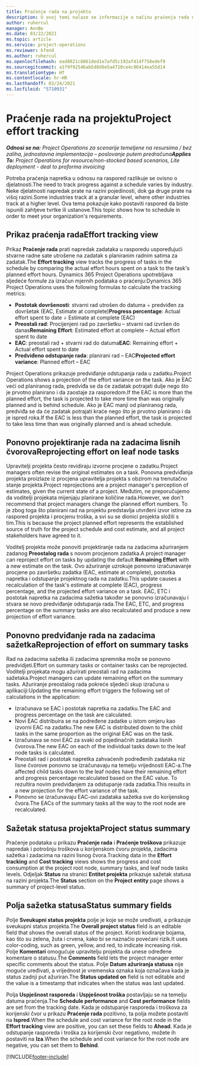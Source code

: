```yaml
---
title: Praćenje rada na projektu
description: U ovoj temi nalaze se informacije o načinu praćenja rada na projektu i napretka posla.
author: ruhercul
manager: AnnBe
ms.date: 03/22/2021
ms.topic: article
ms.service: project-operations
ms.reviewer: kfend
ms.author: ruhercul
ms.openlocfilehash: ead8821c8861ded1e7afd5c192af414f758edef9
ms.sourcegitcommit: a1f9f92546ab5d8d8e5a4710ce4c96414ea55d14
ms.translationtype: HT
ms.contentlocale: hr-HR
ms.lasthandoff: 03/24/2021
ms.locfileid: "5710931"
---
```

# <a name="project-effort-tracking"></a><span data-ttu-id="2a33d-103">Praćenje rada na projektu</span><span class="sxs-lookup"><span data-stu-id="2a33d-103">Project effort tracking</span></span>

<span data-ttu-id="2a33d-104">_**Odnosi se na:** Project Operations za scenarije temeljene na resursima / bez zaliha, jednostavna implementacija – poslovanje putem predračuna_</span><span class="sxs-lookup"><span data-stu-id="2a33d-104">_**Applies To:** Project Operations for resource/non-stocked based scenarios, Lite deployment - deal to proforma invoicing_</span></span>

<span data-ttu-id="2a33d-105">Potreba praćenja napretka u odnosu na raspored razlikuje se ovisno o djelatnosti.</span><span class="sxs-lookup"><span data-stu-id="2a33d-105">The need to track progress against a schedule varies by industry.</span></span> <span data-ttu-id="2a33d-106">Neke djelatnosti napredak prate na razini pojedinosti, dok ga druge prate na višoj razini.</span><span class="sxs-lookup"><span data-stu-id="2a33d-106">Some industries track at a granular level, where other industries track at a higher level.</span></span> <span data-ttu-id="2a33d-107">Ova tema pokazuje kako postaviti raspored da biste ispunili zahtjeve tvrtke ili ustanove.</span><span class="sxs-lookup"><span data-stu-id="2a33d-107">This topic shows how to schedule in order to meet your organization's requirements.</span></span>

## <a name="effort-tracking-view"></a><span data-ttu-id="2a33d-108">Prikaz praćenja rada</span><span class="sxs-lookup"><span data-stu-id="2a33d-108">Effort tracking view</span></span>

<span data-ttu-id="2a33d-109">Prikaz **Praćenje rada** prati napredak zadataka u rasporedu uspoređujući stvarne radne sate utrošene na zadatak s planiranim radnim satima za zadatak.</span><span class="sxs-lookup"><span data-stu-id="2a33d-109">The **Effort tracking** view tracks the progress of tasks in the schedule by comparing the actual effort hours spent on a task to the task's planned effort hours.</span></span> <span data-ttu-id="2a33d-110">Dynamics 365 Project Operations upotrebljava sljedeće formule za izračun mjernih podataka o praćenju:</span><span class="sxs-lookup"><span data-stu-id="2a33d-110">Dynamics 365 Project Operations uses the following formulas to calculate the tracking metrics:</span></span>

- <span data-ttu-id="2a33d-111">**Postotak dovršenosti**: stvarni rad utrošen do datuma ÷ predviđen za dovršetak (EAC, Estimate at complete)</span><span class="sxs-lookup"><span data-stu-id="2a33d-111">**Progress percentage**: Actual effort spent to date ÷ Estimate at complete (EAC)</span></span> 
- <span data-ttu-id="2a33d-112">**Preostali rad**: Procijenjeni rad po završetku – stvarni rad izvršen do danas</span><span class="sxs-lookup"><span data-stu-id="2a33d-112">**Remaining Effort**: Estimated effort at complete – Actual effort spent to date</span></span> 
- <span data-ttu-id="2a33d-113">**EAC**: preostali rad + stvarni rad do datuma</span><span class="sxs-lookup"><span data-stu-id="2a33d-113">**EAC**: Remaining effort + Actual effort spent to date</span></span> 
- <span data-ttu-id="2a33d-114">**Predviđeno odstupanje rada**: planirani rad – EAC</span><span class="sxs-lookup"><span data-stu-id="2a33d-114">**Projected effort variance**: Planned effort – EAC</span></span>

<span data-ttu-id="2a33d-115">Project Operations prikazuje predviđanje odstupanja rada u zadatku.</span><span class="sxs-lookup"><span data-stu-id="2a33d-115">Project Operations shows a projection of the effort variance on the task.</span></span> <span data-ttu-id="2a33d-116">Ako je EAC veći od planiranog rada, predviđa se da će zadatak potrajati dulje nego što je prvotno planirano i da zaostaje za rasporedom.</span><span class="sxs-lookup"><span data-stu-id="2a33d-116">If the EAC is more than the planned effort, the task is projected to take more time than was originally planned and is behind schedule.</span></span> <span data-ttu-id="2a33d-117">Ako je EAC manji od planiranog rada, predviđa se da će zadatak potrajati kraće nego što je prvotno planirano i da je ispred roka.</span><span class="sxs-lookup"><span data-stu-id="2a33d-117">If the EAC is less than the planned effort, the task is projected to take less time than was originally planned and is ahead schedule.</span></span>

## <a name="reprojecting-effort-on-leaf-node-tasks"></a><span data-ttu-id="2a33d-118">Ponovno projektiranje rada na zadacima lisnih čvorova</span><span class="sxs-lookup"><span data-stu-id="2a33d-118">Reprojecting effort on leaf node tasks</span></span>

<span data-ttu-id="2a33d-119">Upravitelji projekta često revidiraju izvorne procjene o zadatku.</span><span class="sxs-lookup"><span data-stu-id="2a33d-119">Project managers often revise the original estimates on a task.</span></span> <span data-ttu-id="2a33d-120">Ponovna predviđanja projekta proizlaze iz procjena upravitelja projekta s obzirom na trenutačno stanje projekta.</span><span class="sxs-lookup"><span data-stu-id="2a33d-120">Project reprojections are a project manager's perception of estimates, given the current state of a project.</span></span> <span data-ttu-id="2a33d-121">Međutim, ne preporučujemo da voditelji projekata mijenjaju planirane količine rada.</span><span class="sxs-lookup"><span data-stu-id="2a33d-121">However, we don't recommend that project managers change the planned effort numbers.</span></span> <span data-ttu-id="2a33d-122">To je zbog toga što planirani rad na projektu predstavlja utvrđeni izvor istine za raspored projekta i procjenu troška, a svi su se dionici projekta složili s tim.</span><span class="sxs-lookup"><span data-stu-id="2a33d-122">This is because the project planned effort represents the established source of truth for the project schedule and cost estimate, and all project stakeholders have agreed to it.</span></span>

<span data-ttu-id="2a33d-123">Voditelj projekta može ponoviti projektiranje rada na zadacima ažuriranjem zadanog **Preostalog rada** s novom procjenom zadatka.</span><span class="sxs-lookup"><span data-stu-id="2a33d-123">A project manager can reproject effort on tasks by updating the default **Remaining Effort** with a new estimate on the task.</span></span> <span data-ttu-id="2a33d-124">Ovo ažuriranje uzrokuje ponovno izračunavanje procjene po završetku zadatka (EAC, estimate at complete), postotka napretka i odstupanje projektnog rada na zadatku.</span><span class="sxs-lookup"><span data-stu-id="2a33d-124">This update causes a recalculation of the task's estimate at complete (EAC), progress percentage, and the projected effort variance on a task.</span></span> <span data-ttu-id="2a33d-125">EAC, ETC i postotak napretka na zadacima sažetka također se ponovno izračunavaju i stvara se novo predviđanje odstupanja rada.</span><span class="sxs-lookup"><span data-stu-id="2a33d-125">The EAC, ETC, and progress percentage on the summary tasks are also recalculated and produce a new projection of effort variance.</span></span>

## <a name="reprojection-of-effort-on-summary-tasks"></a><span data-ttu-id="2a33d-126">Ponovno predviđanje rada na zadacima sažetka</span><span class="sxs-lookup"><span data-stu-id="2a33d-126">Reprojection of effort on summary tasks</span></span>

<span data-ttu-id="2a33d-127">Rad na zadacima sažetka ili zadacima spremnika može se ponovno predvidjeti.</span><span class="sxs-lookup"><span data-stu-id="2a33d-127">Effort on summary tasks or container tasks can be reprojected.</span></span> <span data-ttu-id="2a33d-128">Voditelji projekata mogu ažurirati preostali rad na zadacima sažetaka.</span><span class="sxs-lookup"><span data-stu-id="2a33d-128">Project managers can update remaining effort on the summary tasks.</span></span> <span data-ttu-id="2a33d-129">Ažuriranje preostalog rada pokreće sljedeći skup izračuna u aplikaciji:</span><span class="sxs-lookup"><span data-stu-id="2a33d-129">Updating the remaining effort triggers the following set of calculations in the application:</span></span>

- <span data-ttu-id="2a33d-130">Izračunava se EAC i postotak napretka na zadatku.</span><span class="sxs-lookup"><span data-stu-id="2a33d-130">The EAC and progress percentage on the task are calculated.</span></span>
- <span data-ttu-id="2a33d-131">Novi EAC distribuira se na podređene zadatke u istom omjeru kao izvorni EAC na zadatku.</span><span class="sxs-lookup"><span data-stu-id="2a33d-131">The new EAC is distributed down to the child tasks in the same proportion as the original EAC was on the task.</span></span>
- <span data-ttu-id="2a33d-132">Izračunava se novi EAC za svaki od pojedinačnih zadataka lisnih čvorova.</span><span class="sxs-lookup"><span data-stu-id="2a33d-132">The new EAC on each of the individual tasks down to the leaf node tasks is calculated.</span></span> 
- <span data-ttu-id="2a33d-133">Preostali rad i postotak napretka zahvaćenih podređenih zadataka niz lisne čvorove ponovno se izračunavaju na temelju vrijednosti EAC-a.</span><span class="sxs-lookup"><span data-stu-id="2a33d-133">The affected child tasks down to the leaf nodes have their remaining effort and progress percentage recalculated based on the EAC value.</span></span> <span data-ttu-id="2a33d-134">To rezultira novim predviđanjem za odstupanje rada zadatka.</span><span class="sxs-lookup"><span data-stu-id="2a33d-134">This results in a new projection for the effort variance of the task.</span></span> 
- <span data-ttu-id="2a33d-135">Ponovno se izračunavaju EAC-ovi zadataka sažetka sve do korijenskog čvora.</span><span class="sxs-lookup"><span data-stu-id="2a33d-135">The EACs of the summary tasks all the way to the root node are recalculated.</span></span>


## <a name="project-status-summary"></a><span data-ttu-id="2a33d-136">Sažetak statusa projekta</span><span class="sxs-lookup"><span data-stu-id="2a33d-136">Project status summary</span></span>

<span data-ttu-id="2a33d-137">Praćenje podataka u prikazu **Praćenje rada** i **Praćenje troškova** prikazuje napredak i potrošnju troškova u korijenskom čvoru projekta, zadacima sažetka i zadacima na razini lisnog čvora.</span><span class="sxs-lookup"><span data-stu-id="2a33d-137">Tracking data in the **Effort tracking** and **Cost tracking** views shows the progress and cost consumption at the project root node, summary tasks, and leaf node tasks levels.</span></span> <span data-ttu-id="2a33d-138">Odjeljak **Status** na stranici **Entitet projekta** prikazuje sažetak statusa na razini projekta.</span><span class="sxs-lookup"><span data-stu-id="2a33d-138">The **Status** section on the **Project entity** page shows a summary of project-level status.</span></span>

## <a name="status-summary-fields"></a><span data-ttu-id="2a33d-139">Polja sažetka statusa</span><span class="sxs-lookup"><span data-stu-id="2a33d-139">Status summary fields</span></span>

<span data-ttu-id="2a33d-140">Polje **Sveukupni status projekta** polje je koje se može uređivati, a prikazuje sveukupni status projekta.</span><span class="sxs-lookup"><span data-stu-id="2a33d-140">The **Overall project status** field is an editable field that shows the overall status of the project.</span></span> <span data-ttu-id="2a33d-141">Koristi kodiranje bojama, kao što su zelena, žuta i crvena, kako bi se naznačio povećani rizik.</span><span class="sxs-lookup"><span data-stu-id="2a33d-141">It uses color-coding, such as green, yellow, and red, to indicate increasing risk.</span></span> <span data-ttu-id="2a33d-142">Polje **Komentari** omogućuje upravitelju projekta da unese određene komentare o statusu.</span><span class="sxs-lookup"><span data-stu-id="2a33d-142">The **Comments** field lets the project manager enter specific comments about the status.</span></span> <span data-ttu-id="2a33d-143">Polje **Datum ažuriranja statusa** nije moguće uređivati, a vrijednost je vremenska oznaka koja označava kada je status zadnji put ažuriran.</span><span class="sxs-lookup"><span data-stu-id="2a33d-143">The **Status updated on** field is not editable and the value is a timestamp that indicates when the status was last updated.</span></span>

<span data-ttu-id="2a33d-144">Polja **Uspješnost rasporeda** i **Uspješnost troška** postavljaju se na temelju datuma praćenja.</span><span class="sxs-lookup"><span data-stu-id="2a33d-144">The **Schedule performance** and **Cost performance** fields are set from the tracking date.</span></span> <span data-ttu-id="2a33d-145">Kada je odstupanje rasporeda i troškova za korijenski čvor u prikazu **Praćenje rada** pozitivno, ta polja možete postaviti na **Ispred**.</span><span class="sxs-lookup"><span data-stu-id="2a33d-145">When the schedule and cost variance for the root node in the **Effort tracking** view are positive, you can set these fields to **Ahead**.</span></span> <span data-ttu-id="2a33d-146">Kada je odstupanje rasporeda i troška za korijenski čvor negativno, možete ih postaviti na **Iza**.</span><span class="sxs-lookup"><span data-stu-id="2a33d-146">When the schedule and cost variance for the root node are negative, you can set them to **Behind**.</span></span>


[!INCLUDE[footer-include](../includes/footer-banner.md)]
